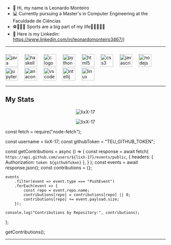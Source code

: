 - 👋 Hi, my name is Leonardo Monteiro
- 💻 Currently pursuing a Master's in Computer Engineering at the Faculdade de Ciências
- ⚽️🥎🏐🏓 Sports are a big part of my life🎱🥊🥋🏋️‍♀️
- 📱 Here is my Linkedin: https://www.linkedin.com/in/leonardomonteiro3467/)


---------------------------------------------------------------------------------------------------------------------------------
###

<div align="left">
  <img src="https://cdn.jsdelivr.net/gh/devicons/devicon/icons/java/java-original.svg" height="40" alt="java logo"  />
  <img width="12" />
  <img src="https://cdn.jsdelivr.net/gh/devicons/devicon/icons/haskell/haskell-original.svg" height="40" alt="haskell logo"  />
  <img width="12" />
  <img src="https://cdn.jsdelivr.net/gh/devicons/devicon/icons/c/c-original.svg" height="40" alt="c logo"  />
  <img width="12" />
  <img src="https://cdn.jsdelivr.net/gh/devicons/devicon/icons/python/python-original.svg" height="40" alt="python logo"  />
  <img width="12" />
  <img src="https://cdn.jsdelivr.net/gh/devicons/devicon/icons/html5/html5-original.svg" height="40" alt="html5 logo"  />
  <img width="12" />
  <img src="https://cdn.jsdelivr.net/gh/devicons/devicon/icons/css3/css3-original.svg" height="40" alt="css3 logo"  />
  <img width="12" />
  <img src="https://cdn.jsdelivr.net/gh/devicons/devicon/icons/javascript/javascript-original.svg" height="40" alt="javascript logo"  />
  <img width="12" />
  <img src="https://cdn.jsdelivr.net/gh/devicons/devicon/icons/nodejs/nodejs-original.svg" height="40" alt="nodejs logo"  />
  <img width="12" />
  <img src="https://cdn.jsdelivr.net/gh/devicons/devicon/icons/jupyter/jupyter-original.svg" height="40" alt="jupyter logo"  />
  <img width="12" />
  <img src="https://cdn.jsdelivr.net/gh/devicons/devicon/icons/anaconda/anaconda-original.svg" height="40" alt="anaconda logo"  />
  <img width="12" />
  <img src="https://cdn.jsdelivr.net/gh/devicons/devicon/icons/vscode/vscode-original.svg" height="40" alt="vscode logo"  />
  <img width="12" />
  <img src="https://cdn.jsdelivr.net/gh/devicons/devicon/icons/intellij/intellij-original.svg" height="40" alt="intellij logo"  />
  <img width="12" />
  <img src="https://cdn.jsdelivr.net/gh/devicons/devicon/icons/linux/linux-original.svg" height="40" alt="linux logo"  />
</div>

---------------------------------------------------------------------------------------------------------------------------------------
###

<h2 align="left">My Stats</h2>
<p align="center">
  <img src="https://github-readme-stats.vercel.app/api?username=lixX-17&show_icons=true&theme=tokyonight&bg_color=30,e96443,904e95&title_color=fff&text_color=fff" alt="lixX-17">
</p>

<p align="center">
  <img src="https://github-readme-stats.vercel.app/api/top-langs?username=lixX-17&show_icons=true&theme=vision-friendly-dark&locale=en&layout=compact&langs_count=8&bg_color=30,11998e,38ef7d&title_color=fff&text_color=fff" alt="lixX-17"/>
</p>

const fetch = require("node-fetch");

const username = lixX-17; 
const githubToken = "TEU_GITHUB_TOKEN"; 

const getContributions = async () => {
    const response = await fetch(
        `https://api.github.com/users/${lixX-17}/events/public`,
        {
            headers: { Authorization: `token ${githubToken}` },
        }
    );
    const events = await response.json();
    const contributions = {};

    events
        .filter(event => event.type === "PushEvent")
        .forEach(event => {
            const repo = event.repo.name;
            contributions[repo] = contributions[repo] || 0;
            contributions[repo] += event.payload.size;
        });

    console.log("Contributions by Repository:", contributions);
};

getContributions();


---------------------------------------------------------------------------------------------------------------------------------------
###





